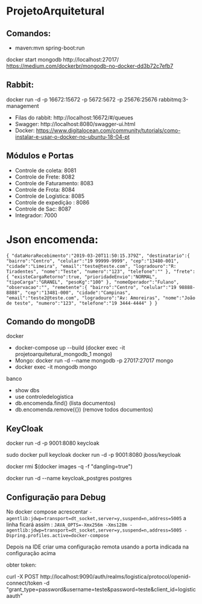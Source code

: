 # ProjetoArquitetural
## Comandos:

 - maven:mvn spring-boot:run


 docker start mongodb
 http://localhost:27017/
 https://medium.com/dockerbr/mongodb-no-docker-dd3b72c7efb7

## Rabbit:
docker run -d -p 16672:15672 -p 5672:5672 -p 25676:25676 rabbitmq:3-management

 - Filas do rabbit: http://localhost:16672/#/queues
 - Swagger: http://localhost:8080/swagger-ui.html
 - Docker: https://www.digitalocean.com/community/tutorials/como-instalar-e-usar-o-docker-no-ubuntu-18-04-pt

## Módulos e Portas
 - Controle de coleta: 8081
 - Controle de Frete: 8082
 - Controle de Faturamento: 8083
 - Controle de Frota: 8084
 - Controle de Logística: 8085
 - Controle de expedição : 8086
 - Controle de Sac: 8087
 - Integrador: 7000

 # Json encomenda:
`{
   "dataHoraRecebimento":"2019-03-20T11:50:15.379Z",
   "destinatario":{
      "bairro":"Centro",
      "celular":"19 99999-9999",
      "cep":"13480-001",
      "cidade":"Limeira",
      "email":"teste@teste.com",
      "logradouro":"R: Tiradentes",
      "nome":"Teste",
      "numero":"123",
      "telefone":""
   },
   "frete":{
      "existeCargaRetorno":true,
      "prioridadeEnvio":"NORMAL",
      "tipoCarga":"GRANEL",
      "pesoKg":"100"
   },
   "nomeOperador":"Fulano",
   "observacao":"",
   "remetente":{
      "bairro":"Centro",
      "celular":"19 98888-8888",
      "cep":"13481-000",
      "cidade":"Campinas",
      "email":"teste2@teste.com",
      "logradouro":"Av: Amoreiras",
      "nome":"João de teste",
      "numero":"123",
      "telefone":"19 3444-4444"
   }
}`


## Comando do mongoDB
docker
- docker-compose up --build  (docker exec -it projetoarquitetural_mongodb_1 mongo)
- Mongo: docker run -d --name mongodb -p 27017:27017 mongo
- docker exec -it mongodb mongo

banco
 - show dbs
 - use controledelogistica
 - db.encomenda.find() (lista documentos)
 - db.encomenda.remove({}) (remove todos documentos)


## KeyCloak
docker run -d -p 9001:8080 keycloak


sudo docker pull keycloak
docker run -d -p 9001:8080 jboss/keycloak


 docker rmi $(docker images -q -f "dangling=true")

 docker run -d --name keycloak_postgres postgres

## Configuração para Debug

 No docker compose acrescentar `-agentlib:jdwp=transport=dt_socket,server=y,suspend=n,address=5005` a linha ficará assim : `JAVA_OPTS=-Xmx256m -Xms128m -agentlib:jdwp=transport=dt_socket,server=y,suspend=n,address=5005 -Dspring.profiles.active=docker-compose`

 Depois na IDE criar uma configuração remota usando a porta indicada na configuração acima

 obter token:

 curl -X POST http://localhost:9090/auth/realms/logistica/protocol/openid-connect/token -d "grant_type=password&username=teste&password=teste&client_id=logisticaauth"

